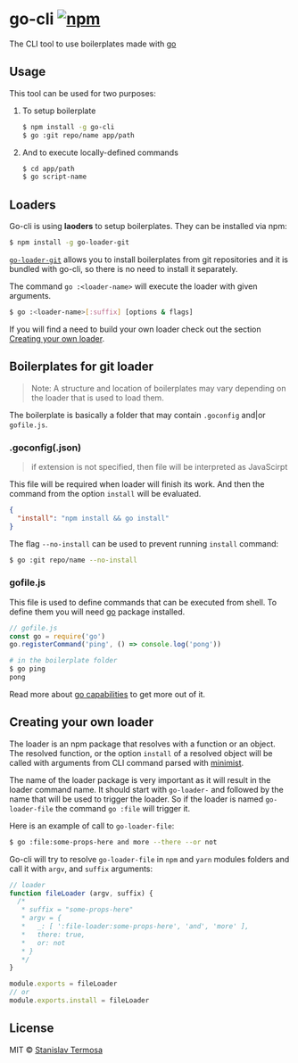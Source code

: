 # go-cli [![npm](https://img.shields.io/npm/v/go-cli.svg?style=flat-square)](https://www.npmjs.com/package/go-cli)

The CLI tool to use boilerplates made with [go](https://www.npmjs.com/package/go)

## Usage

This tool can be used for two purposes:

1. To setup boilerplate

   ```bash
   $ npm install -g go-cli
   $ go :git repo/name app/path
   ```

2. And to execute locally-defined commands
   ```bash
   $ cd app/path
   $ go script-name
   ```

## Loaders

Go-cli is using **laoders** to setup boilerplates. They can be installed via npm:

```bash
$ npm install -g go-loader-git
```

[`go-loader-git`](https://github.com/gocli/go-loader-git) allows you to install boilerplates from git repositories and it is bundled with go-cli, so there is no need to install it separately.

The command `go :<loader-name>` will execute the loader with given arguments.

```bash
$ go :<loader-name>[:suffix] [options & flags]
```

If you will find a need to build your own loader check out the section [Creating your own loader](#creating-your-own-loader).

## Boilerplates for git loader

> Note: A structure and location of boilerplates may vary depending on the loader that is used to load them.

The boilerplate is basically a folder that may contain `.goconfig` and|or `gofile.js`.

### .goconfig(.json)

> if extension is not specified, then file will be interpreted as JavaScirpt

This file will be required when loader will finish its work. And then the command from the option `install` will be evaluated.

```json
{
  "install": "npm install && go install"
}
```

The flag `--no-install` can be used to prevent running `install` command:

```bash
$ go :git repo/name --no-install
```

### gofile.js

This file is used to define commands that can be executed from shell. To define them you will need [go](https://github.com/gocli/go) package installed.

```js
// gofile.js
const go = require('go')
go.registerCommand('ping', () => console.log('pong'))
```

```bash
# in the boilerplate folder
$ go ping
pong
```

Read more about [go capabilities](https://github.com/gocli/go) to get more out of it.

## Creating your own loader

The loader is an npm package that resolves with a function or an object. The resolved function, or the option `install` of a resolved object will be called with arguments from CLI command parsed with [minimist](https://www.npmjs.com/package/minimist).

The name of the loader package is very important as it will result in the loader command name. It should start with `go-loader-` and followed by the name that will be used to trigger the loader. So if the loader is named `go-loader-file` the command `go :file` will trigger it.

Here is an example of call to `go-loader-file`:

```bash
$ go :file:some-props-here and more --there --or not
```

Go-cli will try to resolve `go-loader-file` in `npm` and `yarn` modules folders and call it with `argv`, and `suffix` arguments:

```js
// loader
function fileLoader (argv, suffix) {
  /*
   * suffix = "some-props-here"
   * argv = {
   *   _: [ ':file-loader:some-props-here', 'and', 'more' ],
   *   there: true,
   *   or: not
   * }
   */
}

module.exports = fileLoader
// or
module.exports.install = fileLoader
```

## License

MIT © [Stanislav Termosa](https://github.com/termosa)

